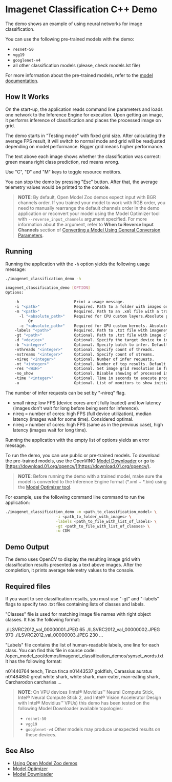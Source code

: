 # Imagenet Classification C++ Demo

The demo shows an example of using neural networks for image classification.

You can use the following pre-trained models with the demo:

* `resnet-50`
* `vgg19`
* `googlenet-v4`
* all other classification models (please, check models.lst file)

For more information about the pre-trained models, refer to the [model documentation](../../models/public/index.md).

## How It Works

On the start-up, the application reads command line parameters and loads one network to the Inference Engine for execution. Upon getting an image, it performs inference of classification and places the processed image on grid.

The demo starts in "Testing mode" with fixed grid size. After calculating the average FPS result, it will switch to
normal mode and grid will be readjusted depending on model performance. Bigger grid means higher performance.

The text above each image shows whether the classification was correct: green means right class prediction, red means wrong.

Use "C", "D" and "M" keys to toggle resource motitors.

You can stop the demo by pressing "Esc" button. After that, the average telemetry values would be printed to the console.

> **NOTE**: By default, Open Model Zoo demos expect input with BGR channels order. If you trained your model to work with RGB order, you need to manually rearrange the default channels order in the demo application or reconvert your model using the Model Optimizer tool with `--reverse_input_channels` argument specified. For more information about the argument, refer to **When to Reverse Input Channels** section of [Converting a Model Using General Conversion Parameters](https://docs.openvinotoolkit.org/latest/_docs_MO_DG_prepare_model_convert_model_Converting_Model_General.html).

## Running

Running the application with the <code>-h</code> option yields the following usage message:
```sh
./imagenet_classification_demo -h

imagenet_classification_demo [OPTION]
Options:

    -h                        Print a usage message.
    -i "<path>"               Required. Path to a folder with images or path to an image files: a .ubyte file for LeNet and a .bmp file for the other networks.
    -m "<path>"               Required. Path to an .xml file with a trained model.
      -l "<absolute_path>"    Required for CPU custom layers.Absolute path to a shared library with the kernels implementation.
          Or
      -c "<absolute_path>"    Required for GPU custom kernels. Absolute path to the .xml file with kernels description.
    -labels "<path>"          Required. Path to .txt file with imagenet labels.
    -gt "<path>"              Optional. Path to .txt file with image classes.
    -d "<device>"             Optional. Specify the target device to infer on (the list of available devices is shown below). Default value is CPU. Sample will look for a suitable plugin for device specified.
    -b "<integer>"            Optional. Specify batch to infer. Default value is 1.
    -nthreads "<integer>"     Optional. Specify count of threads.
    -nstreams "<integer>"     Optional. Specify count of streams.
    -nireq "<integer>"        Optional. Number of infer requests.
    -nt "<integer>"           Optional. Number of top results. Default value is 5. Must be >= 1.
    -res "<WxH>"              Optional. Set image grid resolution in format WxH. Default value is 1920x1080.
    -no_show                  Optional. Disable showing of processed images.
    -time "<integer>"         Optional. Time in seconds to execute program. Default is -1 (infinite time).
    -u                        Optional. List of monitors to show initially.
```

The number of infer requests can be set by "-nireq" flag.
* small nireq: low FPS (device cores aren't fully loaded) and low latency (images don't wait for long before being sent
for inference).
* nireq = number of cores: high FPS (full device utilization), median latency (images wait for some time). Considered optimal.
* nireq > number of cores: high FPS (same as in the previous case), high latency (images wait for long time).

Running the application with the empty list of options yields an error message.

To run the demo, you can use public or pre-trained models. To download the pre-trained models, use the OpenVINO [Model Downloader](../../tools/downloader/README.md) or go to [https://download.01.org/opencv/](https://download.01.org/opencv/).

> **NOTE**: Before running the demo with a trained model, make sure the model is converted to the Inference Engine format (\*.xml + \*.bin) using the [Model Optimizer tool](https://docs.openvinotoolkit.org/latest/_docs_MO_DG_Deep_Learning_Model_Optimizer_DevGuide.html).

For example, use the following command line command to run the application:
```sh
./imagenet_classification_demo -m <path_to_classification_model> \
                      -i <path_to_folder_with_images> \
                      -labels <path_to_file_with_list_of_labels> \
                      -gt <path_to_file_with_list_of_classes> \
                      -u CDM
```

## Demo Output

The demo uses OpenCV to display the resulting image grid with classification results presented as a text above images.
After the completion, it prints average telemetry values to the console.

## Required files

If you want to see classification results, you must use "-gt" and "-labels" flags to specify two .txt files
containing lists of classes and labels.

"Classes" file is used for matching image file names with right object classes.
It has the following format:

./ILSVRC2012_val_00000001.JPEG 65
./ILSVRC2012_val_00000002.JPEG 970
./ILSVRC2012_val_00000003.JPEG 230
...

"Labels" file contains the list of human-readable labels, one line for each class.
You can find this file in source code: /open_model_zoo/demos/imagenet_classification_demos/synset_words.txt
It has the following format:

n01440764 tench, Tinca tinca
n01443537 goldfish, Carassius auratus
n01484850 great white shark, white shark, man-eater, man-eating shark, Carcharodon carcharias
...

> **NOTE**: On VPU devices (Intel® Movidius™ Neural Compute Stick, Intel® Neural Compute Stick 2, and Intel® Vision Accelerator Design with Intel® Movidius™ VPUs) this demo has been tested on the following Model Downloader available topologies: 
>* `resnet-50`
>* `vgg19`
>* `googlenet-v4`
> Other models may produce unexpected results on these devices.

## See Also
* [Using Open Model Zoo demos](../README.md)
* [Model Optimizer](https://docs.openvinotoolkit.org/latest/_docs_MO_DG_Deep_Learning_Model_Optimizer_DevGuide.html)
* [Model Downloader](../../tools/downloader/README.md)